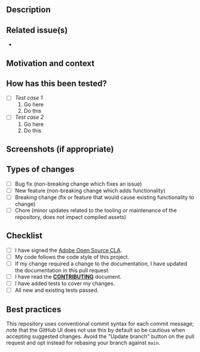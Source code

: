 <!--- Provide a general summary of your changes in the Title above -->

## Description

<!--- Describe your changes in detail -->

## Related issue(s)

<!---
    This project only accepts pull requests related to open issues

    - If suggesting a new feature or change, please discuss it in an issue first.
    - If fixing a bug, there should be an issue describing it with steps to reproduce.
-->

-

## Motivation and context

<!--- Why is this change required? What problem does it solve? -->

## How has this been tested?

<!--- Please describe in detail how you tested your changes. -->
<!--- Include details of your testing environment, and the tests you ran to see how your change affects other areas of the code, etc. -->

-   [ ] _Test case 1_
    1. Go here
    2. Do this
-   [ ] _Test case 2_
    1. Go here
    2. Do this

## Screenshots (if appropriate)

## Types of changes

<!--- What types of changes does your code introduce? Put an `x` in all the boxes that apply: -->

-   [ ] Bug fix (non-breaking change which fixes an issue)
-   [ ] New feature (non-breaking change which adds functionality)
-   [ ] Breaking change (fix or feature that would cause existing functionality to change)
-   [ ] Chore (minor updates related to the tooling or maintenance of the repository, does not impact compiled assets)

## Checklist

<!--- Go over all the following points, and put an `x` in all the boxes that apply.  If you're unsure about any of these, don't hesitate to ask. We're here to help! -->

-   [ ] I have signed the [Adobe Open Source CLA](http://opensource.adobe.com/cla.html).
-   [ ] My code follows the code style of this project.
-   [ ] If my change required a change to the documentation, I have updated the documentation in this pull request.
-   [ ] I have read the **[CONTRIBUTING](<(https://github.com/adobe/spectrum-web-components/blob/main/CONTRIBUTING.md)>)** document.
-   [ ] I have added tests to cover my changes.
-   [ ] All new and existing tests passed.

## Best practices

This repository uses conventional commit syntax for each commit message; note that the GitHub UI does not use this by default so be cautious when accepting suggested changes. Avoid the "Update branch" button on the pull request and opt instead for rebasing your branch against `main`.
